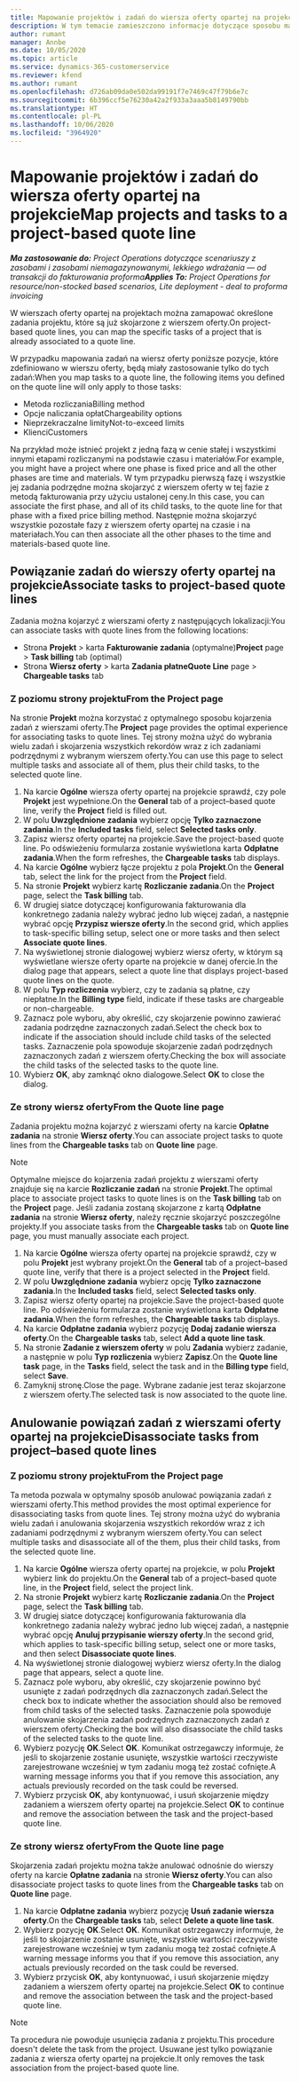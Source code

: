 ```yaml
---
title: Mapowanie projektów i zadań do wiersza oferty opartej na projekcie
description: W tym temacie zamieszczono informacje dotyczące sposobu mapowania projektów i zadań na pozycje zadań oparte na projektach.
author: rumant
manager: Annbe
ms.date: 10/05/2020
ms.topic: article
ms.service: dynamics-365-customerservice
ms.reviewer: kfend
ms.author: rumant
ms.openlocfilehash: d726ab09da0e502da99191f7e7469c47f79b6e7c
ms.sourcegitcommit: 6b396ccf5e76230a42a2f933a3aaa5b8149790bb
ms.translationtype: HT
ms.contentlocale: pl-PL
ms.lasthandoff: 10/06/2020
ms.locfileid: "3964920"
---
```

# <a name="map-projects-and-tasks-to-a-project-based-quote-line"></a><span data-ttu-id="5411f-103">Mapowanie projektów i zadań do wiersza oferty opartej na projekcie</span><span class="sxs-lookup"><span data-stu-id="5411f-103">Map projects and tasks to a project-based quote line</span></span>

<span data-ttu-id="5411f-104">_**Ma zastosowanie do:** Project Operations dotyczące scenariuszy z zasobami i zasobami niemagazynowanymi, lekkiego wdrażania — od transakcji do fakturowania proforma_</span><span class="sxs-lookup"><span data-stu-id="5411f-104">_**Applies To:** Project Operations for resource/non-stocked based scenarios, Lite deployment - deal to proforma invoicing_</span></span>

<span data-ttu-id="5411f-105">W wierszach oferty opartej na projektach można zamapować określone zadania projektu, które są już skojarzone z wierszem oferty.</span><span class="sxs-lookup"><span data-stu-id="5411f-105">On project-based quote lines, you can map the specific tasks of a project that is already associated to a quote line.</span></span>

<span data-ttu-id="5411f-106">W przypadku mapowania zadań na wiersz oferty poniższe pozycje, które zdefiniowano w wierszu oferty, będą miały zastosowanie tylko do tych zadań:</span><span class="sxs-lookup"><span data-stu-id="5411f-106">When you map tasks to a quote line, the following items you defined on the quote line will only apply to those tasks:</span></span>

- <span data-ttu-id="5411f-107">Metoda rozliczania</span><span class="sxs-lookup"><span data-stu-id="5411f-107">Billing method</span></span>
- <span data-ttu-id="5411f-108">Opcje naliczania opłat</span><span class="sxs-lookup"><span data-stu-id="5411f-108">Chargeability options</span></span>
- <span data-ttu-id="5411f-109">Nieprzekraczalne limity</span><span class="sxs-lookup"><span data-stu-id="5411f-109">Not-to-exceed limits</span></span>
- <span data-ttu-id="5411f-110">Klienci</span><span class="sxs-lookup"><span data-stu-id="5411f-110">Customers</span></span>

<span data-ttu-id="5411f-111">Na przykład może istnieć projekt z jedną fazą w cenie stałej i wszystkimi innymi etapami rozliczanymi na podstawie czasu i materiałów.</span><span class="sxs-lookup"><span data-stu-id="5411f-111">For example, you might have a project where one phase is fixed price and all the other phases are time and materials.</span></span> <span data-ttu-id="5411f-112">W tym przypadku pierwszą fazę i wszystkie jej zadania podrzędne można skojarzyć z wierszem oferty w tej fazie z metodą fakturowania przy użyciu ustalonej ceny.</span><span class="sxs-lookup"><span data-stu-id="5411f-112">In this case, you can associate the first phase, and all of its child tasks, to the quote line for that phase with a fixed price billing method.</span></span> <span data-ttu-id="5411f-113">Następnie można skojarzyć wszystkie pozostałe fazy z wierszem oferty opartej na czasie i na materiałach.</span><span class="sxs-lookup"><span data-stu-id="5411f-113">You can then associate all the other phases to the time and materials-based quote line.</span></span>

## <a name="associate-tasks-to-project-based-quote-lines"></a><span data-ttu-id="5411f-114">Powiązanie zadań do wierszy oferty opartej na projekcie</span><span class="sxs-lookup"><span data-stu-id="5411f-114">Associate tasks to project-based quote lines</span></span>

<span data-ttu-id="5411f-115">Zadania można kojarzyć z wierszami oferty z następujących lokalizacji:</span><span class="sxs-lookup"><span data-stu-id="5411f-115">You can associate tasks with quote lines from the following locations:</span></span>

- <span data-ttu-id="5411f-116">Strona **Projekt** > karta **Fakturowanie zadania** (optymalne)</span><span class="sxs-lookup"><span data-stu-id="5411f-116">**Project** page > **Task billing** tab (optimal)</span></span>
- <span data-ttu-id="5411f-117">Strona **Wiersz oferty** > karta **Zadania płatne**</span><span class="sxs-lookup"><span data-stu-id="5411f-117">**Quote Line** page > **Chargeable tasks** tab</span></span> 

### <a name="from-the-project-page"></a><span data-ttu-id="5411f-118">Z poziomu strony projektu</span><span class="sxs-lookup"><span data-stu-id="5411f-118">From the Project page</span></span>

<span data-ttu-id="5411f-119">Na stronie **Projekt** można korzystać z optymalnego sposobu kojarzenia zadań z wierszami oferty.</span><span class="sxs-lookup"><span data-stu-id="5411f-119">The **Project** page provides the optimal experience for associating tasks to quote lines.</span></span> <span data-ttu-id="5411f-120">Tej strony można użyć do wybrania wielu zadań i skojarzenia wszystkich rekordów wraz z ich zadaniami podrzędnymi z wybranym wierszem oferty.</span><span class="sxs-lookup"><span data-stu-id="5411f-120">You can use this page to select multiple tasks and associate all of them, plus their child tasks, to the selected quote line.</span></span>

1. <span data-ttu-id="5411f-121">Na karcie **Ogólne** wiersza oferty opartej na projekcie sprawdź, czy pole **Projekt** jest wypełnione.</span><span class="sxs-lookup"><span data-stu-id="5411f-121">On the **General** tab of a project–based quote line, verify the **Project** field is filled out.</span></span>
2. <span data-ttu-id="5411f-122">W polu **Uwzględnione zadania** wybierz opcję **Tylko zaznaczone zadania**.</span><span class="sxs-lookup"><span data-stu-id="5411f-122">In the **Included tasks** field, select **Selected tasks only**.</span></span>
3. <span data-ttu-id="5411f-123">Zapisz wiersz oferty opartej na projekcie.</span><span class="sxs-lookup"><span data-stu-id="5411f-123">Save the project-based quote line.</span></span> <span data-ttu-id="5411f-124">Po odświeżeniu formularza zostanie wyświetlona karta **Odpłatne zadania**.</span><span class="sxs-lookup"><span data-stu-id="5411f-124">When the form refreshes, the **Chargeable tasks** tab displays.</span></span>
4. <span data-ttu-id="5411f-125">Na karcie **Ogólne** wybierz łącze projektu z pola **Projekt**.</span><span class="sxs-lookup"><span data-stu-id="5411f-125">On the **General** tab, select the link for the project from the **Project** field.</span></span>
5. <span data-ttu-id="5411f-126">Na stronie **Projekt** wybierz kartę **Rozliczanie zadania**.</span><span class="sxs-lookup"><span data-stu-id="5411f-126">On the **Project** page, select the **Task billing** tab.</span></span>
6. <span data-ttu-id="5411f-127">W drugiej siatce dotyczącej konfigurowania fakturowania dla konkretnego zadania należy wybrać jedno lub więcej zadań, a następnie wybrać opcję **Przypisz wiersze oferty**.</span><span class="sxs-lookup"><span data-stu-id="5411f-127">In the second grid, which applies to task-specific billing setup, select one or more tasks and then select **Associate quote lines**.</span></span>
7. <span data-ttu-id="5411f-128">Na wyświetlonej stronie dialogowej wybierz wiersz oferty, w którym są wyświetlane wiersze oferty oparte na projekcie w danej ofercie.</span><span class="sxs-lookup"><span data-stu-id="5411f-128">In the dialog page that appears, select a quote line that displays project-based quote lines on the quote.</span></span>
8. <span data-ttu-id="5411f-129">W polu **Typ rozliczenia** wybierz, czy te zadania są płatne, czy niepłatne.</span><span class="sxs-lookup"><span data-stu-id="5411f-129">In the **Billing type** field, indicate if these tasks are chargeable or non-chargeable.</span></span>
9. <span data-ttu-id="5411f-130">Zaznacz pole wyboru, aby określić, czy skojarzenie powinno zawierać zadania podrzędne zaznaczonych zadań.</span><span class="sxs-lookup"><span data-stu-id="5411f-130">Select the check box to indicate if the association should include child tasks of the selected tasks.</span></span> <span data-ttu-id="5411f-131">Zaznaczenie pola spowoduje skojarzenie zadań podrzędnych zaznaczonych zadań z wierszem oferty.</span><span class="sxs-lookup"><span data-stu-id="5411f-131">Checking the box will associate the child tasks of the selected tasks to the quote line.</span></span>
10. <span data-ttu-id="5411f-132">Wybierz **OK**, aby zamknąć okno dialogowe.</span><span class="sxs-lookup"><span data-stu-id="5411f-132">Select **OK** to close the dialog.</span></span>

### <a name="from-the-quote-line-page"></a><span data-ttu-id="5411f-133">Ze strony wiersz oferty</span><span class="sxs-lookup"><span data-stu-id="5411f-133">From the Quote line page</span></span>

<span data-ttu-id="5411f-134">Zadania projektu można kojarzyć z wierszami oferty na karcie **Opłatne zadania** na stronie **Wiersz oferty**.</span><span class="sxs-lookup"><span data-stu-id="5411f-134">You can associate project tasks to quote lines from the **Chargeable tasks** tab on **Quote line** page.</span></span>

>[!NOTE]
><span data-ttu-id="5411f-135">Optymalne miejsce do kojarzenia zadań projektu z wierszami oferty znajduje się na karcie **Rozliczanie zadań** na stronie **Projekt**.</span><span class="sxs-lookup"><span data-stu-id="5411f-135">The optimal place to associate project tasks to quote lines is on the **Task billing** tab on the **Project** page.</span></span> <span data-ttu-id="5411f-136">Jeśli zadania zostaną skojarzone z kartą **Odpłatne zadania** na stronie **Wiersz oferty**, należy ręcznie skojarzyć poszczególne projekty.</span><span class="sxs-lookup"><span data-stu-id="5411f-136">If you associate tasks from the **Chargeable tasks** tab on **Quote line** page, you must manually associate each project.</span></span>

1. <span data-ttu-id="5411f-137">Na karcie **Ogólne** wiersza oferty opartej na projekcie sprawdź, czy w polu **Projekt** jest wybrany projekt.</span><span class="sxs-lookup"><span data-stu-id="5411f-137">On the **General** tab of a project–based quote line, verify that there is a project selected in the **Project** field.</span></span>
2. <span data-ttu-id="5411f-138">W polu **Uwzględnione zadania** wybierz opcję **Tylko zaznaczone zadania**.</span><span class="sxs-lookup"><span data-stu-id="5411f-138">In the **Included tasks** field, select **Selected tasks only**.</span></span>
3. <span data-ttu-id="5411f-139">Zapisz wiersz oferty opartej na projekcie.</span><span class="sxs-lookup"><span data-stu-id="5411f-139">Save the project-based quote line.</span></span> <span data-ttu-id="5411f-140">Po odświeżeniu formularza zostanie wyświetlona karta **Odpłatne zadania**.</span><span class="sxs-lookup"><span data-stu-id="5411f-140">When the form refreshes, the **Chargeable tasks** tab displays.</span></span>
4. <span data-ttu-id="5411f-141">Na karcie **Odpłatne zadania** wybierz pozycję **Dodaj zadanie wiersza oferty**.</span><span class="sxs-lookup"><span data-stu-id="5411f-141">On the **Chargeable tasks** tab, select **Add a quote line task**.</span></span>
5. <span data-ttu-id="5411f-142">Na stronie **Zadanie z wierszem oferty** w polu **Zadania** wybierz zadanie, a następnie w polu **Typ rozliczenia** wybierz **Zapisz**.</span><span class="sxs-lookup"><span data-stu-id="5411f-142">On the **Quote line task** page, in the **Tasks** field, select the task and in the **Billing type** field, select **Save**.</span></span> 
6. <span data-ttu-id="5411f-143">Zamyknij stronę.</span><span class="sxs-lookup"><span data-stu-id="5411f-143">Close the page.</span></span> <span data-ttu-id="5411f-144">Wybrane zadanie jest teraz skojarzone z wierszem oferty.</span><span class="sxs-lookup"><span data-stu-id="5411f-144">The selected task is now associated to the quote line.</span></span>

## <a name="disassociate-tasks-from-projectbased-quote-lines"></a><span data-ttu-id="5411f-145">Anulowanie powiązań zadań z wierszami oferty opartej na projekcie</span><span class="sxs-lookup"><span data-stu-id="5411f-145">Disassociate tasks from project–based quote lines</span></span>

### <a name="from-the-project-page"></a><span data-ttu-id="5411f-146">Z poziomu strony projektu</span><span class="sxs-lookup"><span data-stu-id="5411f-146">From the Project page</span></span>

<span data-ttu-id="5411f-147">Ta metoda pozwala w optymalny sposób anulować powiązania zadań z wierszami oferty.</span><span class="sxs-lookup"><span data-stu-id="5411f-147">This method provides the most optimal experience for disassociating tasks from quote lines.</span></span> <span data-ttu-id="5411f-148">Tej strony można użyć do wybrania wielu zadań i anulowania skojarzenia wszystkich rekordów wraz z ich zadaniami podrzędnymi z wybranym wierszem oferty.</span><span class="sxs-lookup"><span data-stu-id="5411f-148">You can select multiple tasks and disassociate all of the them, plus their child tasks, from the selected quote line.</span></span>

1. <span data-ttu-id="5411f-149">Na karcie **Ogólne** wiersza oferty opartej na projekcie, w polu **Projekt** wybierz link do projektu.</span><span class="sxs-lookup"><span data-stu-id="5411f-149">On the **General** tab of a project–based quote line, in the **Project** field, select the project link.</span></span>
2. <span data-ttu-id="5411f-150">Na stronie **Projekt** wybierz kartę **Rozliczanie zadania**.</span><span class="sxs-lookup"><span data-stu-id="5411f-150">On the **Project** page, select the **Task billing** tab.</span></span>
3. <span data-ttu-id="5411f-151">W drugiej siatce dotyczącej konfigurowania fakturowania dla konkretnego zadania należy wybrać jedno lub więcej zadań, a następnie wybrać opcję **Anuluj przypisanie wierszy oferty**.</span><span class="sxs-lookup"><span data-stu-id="5411f-151">In the second grid, which applies to task-specific billing setup, select one or more tasks, and then select **Disassociate quote lines**.</span></span>
4. <span data-ttu-id="5411f-152">Na wyświetlonej stronie dialogowej wybierz wiersz oferty.</span><span class="sxs-lookup"><span data-stu-id="5411f-152">In the dialog page that appears, select a quote line.</span></span>
5. <span data-ttu-id="5411f-153">Zaznacz pole wyboru, aby określić, czy skojarzenie powinno być usunięte z zadań podrzędnych dla zaznaczonych zadań.</span><span class="sxs-lookup"><span data-stu-id="5411f-153">Select the check box to indicate whether the association should also be removed from child tasks of the selected tasks.</span></span> <span data-ttu-id="5411f-154">Zaznaczenie pola spowoduje anulowanie skojarzenia zadań podrzędnych zaznaczonych zadań z wierszem oferty.</span><span class="sxs-lookup"><span data-stu-id="5411f-154">Checking the box will also disassociate the child tasks of the selected tasks to the quote line.</span></span>
6. <span data-ttu-id="5411f-155">Wybierz pozycję **OK**.</span><span class="sxs-lookup"><span data-stu-id="5411f-155">Select **OK**.</span></span> <span data-ttu-id="5411f-156">Komunikat ostrzegawczy informuje, że jeśli to skojarzenie zostanie usunięte, wszystkie wartości rzeczywiste zarejestrowane wcześniej w tym zadaniu mogą też zostać cofnięte.</span><span class="sxs-lookup"><span data-stu-id="5411f-156">A warning message informs you that if you remove this association, any actuals previously recorded on the task could be reversed.</span></span> 
7. <span data-ttu-id="5411f-157">Wybierz przycisk **OK**, aby kontynuować, i usuń skojarzenie między zadaniem a wierszem oferty opartej na projekcie.</span><span class="sxs-lookup"><span data-stu-id="5411f-157">Select **OK** to continue and remove the association between the task and the project-based quote line.</span></span>

### <a name="from-the-quote-line-page"></a><span data-ttu-id="5411f-158">Ze strony wiersz oferty</span><span class="sxs-lookup"><span data-stu-id="5411f-158">From the Quote line page</span></span>

<span data-ttu-id="5411f-159">Skojarzenia zadań projektu można także anulować odnośnie do wierszy oferty na karcie **Opłatne zadania** na stronie **Wiersz oferty**.</span><span class="sxs-lookup"><span data-stu-id="5411f-159">You can also disassociate project tasks to quote lines from the **Chargeable tasks** tab on **Quote line** page.</span></span>

1. <span data-ttu-id="5411f-160">Na karcie **Odpłatne zadania** wybierz pozycję **Usuń zadanie wiersza oferty**.</span><span class="sxs-lookup"><span data-stu-id="5411f-160">On the **Chargeable tasks** tab, select **Delete a quote line task**.</span></span>
2. <span data-ttu-id="5411f-161">Wybierz pozycję **OK**.</span><span class="sxs-lookup"><span data-stu-id="5411f-161">Select **OK**.</span></span> <span data-ttu-id="5411f-162">Komunikat ostrzegawczy informuje, że jeśli to skojarzenie zostanie usunięte, wszystkie wartości rzeczywiste zarejestrowane wcześniej w tym zadaniu mogą też zostać cofnięte.</span><span class="sxs-lookup"><span data-stu-id="5411f-162">A warning message informs you that if you remove this association, any actuals previously recorded on the task could be reversed.</span></span> 
3. <span data-ttu-id="5411f-163">Wybierz przycisk **OK**, aby kontynuować, i usuń skojarzenie między zadaniem a wierszem oferty opartej na projekcie.</span><span class="sxs-lookup"><span data-stu-id="5411f-163">Select **OK** to continue and remove the association between the task and the project-based quote line.</span></span>

>[!NOTE]
> <span data-ttu-id="5411f-164">Ta procedura nie powoduje usunięcia zadania z projektu.</span><span class="sxs-lookup"><span data-stu-id="5411f-164">This procedure doesn't delete the task from the project.</span></span> <span data-ttu-id="5411f-165">Usuwane jest tylko powiązanie zadania z wiersza oferty opartej na projekcie.</span><span class="sxs-lookup"><span data-stu-id="5411f-165">It only removes the task association from the project-based quote line.</span></span>
